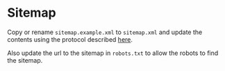# Sitemap
Copy or rename `sitemap.example.xml` to `sitemap.xml` and update the contents using the protocol described [here](https://www.sitemaps.org/protocol.html).

Also update the url to the sitemap in `robots.txt` to allow the robots to find the sitemap.